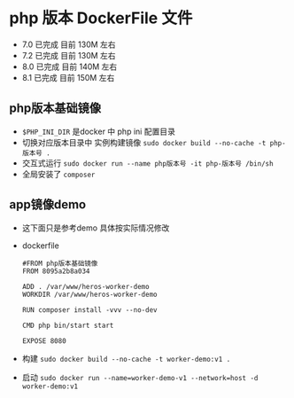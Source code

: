 # php 版本 DockerFile 文件

- 7.0  已完成  目前 130M 左右
- 7.2  已完成  目前 130M 左右
- 8.0  已完成  目前 140M 左右
- 8.1  已完成  目前 150M 左右

## php版本基础镜像

- `$PHP_INI_DIR` 是docker 中 php ini 配置目录
- 切换对应版本目录中 实例构建镜像 `sudo docker build --no-cache -t php-版本号 .`
- 交互式运行 `sudo docker run --name php版本号 -it php-版本号 /bin/sh`
- 全局安装了 `composer`

## app镜像demo

- 这下面只是参考demo 具体按实际情况修改
- dockerfile

    ```dockerflie
    #FROM php版本基础镜像
    FROM 8095a2b8a034

    ADD . /var/www/heros-worker-demo
    WORKDIR /var/www/heros-worker-demo

    RUN composer install -vvv --no-dev

    CMD php bin/start start

    EXPOSE 8080
    ```

- 构建 `sudo docker build --no-cache -t worker-demo:v1 .`
- 启动 `sudo docker run --name=worker-demo-v1 --network=host -d worker-demo:v1`
